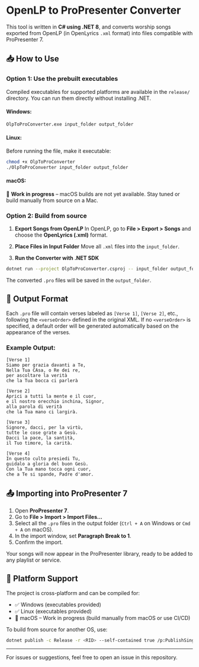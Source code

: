 # OpenLP to ProPresenter Converter

This tool is written in **C# using .NET 8**, and converts worship songs exported from OpenLP (in OpenLyrics `.xml` format) into files compatible with ProPresenter 7.

## 📥 How to Use

### Option 1: Use the prebuilt executables

Compiled executables for supported platforms are available in the `release/` directory. You can run them directly without installing .NET.

#### Windows:

```bash
OlpToProConverter.exe input_folder output_folder
```

#### Linux:

Before running the file, make it executable:

```bash
chmod +x OlpToProConverter
./OlpToProConverter input_folder output_folder
```

#### macOS:

🚧 **Work in progress** – macOS builds are not yet available. Stay tuned or build manually from source on a Mac.

### Option 2: Build from source

1. **Export Songs from OpenLP**
   In OpenLP, go to **File > Export > Songs** and choose the **OpenLyrics (.xml)** format.

2. **Place Files in Input Folder**
   Move all `.xml` files into the `input_folder`.

3. **Run the Converter with .NET SDK**

```bash
dotnet run --project OlpToProConverter.csproj -- input_folder output_folder
```

The converted `.pro` files will be saved in the `output_folder`.

## 📄 Output Format

Each `.pro` file will contain verses labeled as `[Verse 1]`, `[Verse 2]`, etc., following the `<verseOrder>` defined in the original XML.
If no `<verseOrder>` is specified, a default order will be generated automatically based on the appearance of the verses.

### Example Output:

```
[Verse 1]
Siamo per grazia davanti a Te,
Nella Tua CAsa, o Re dei re,
per ascoltare la verità
che la Tua bocca ci parlerà

[Verse 2]
Aprici a tutti la mente e il cuor,
e il nostro orecchio inchina, Signor,
alla parola di verità
che la Tua mano ci largirà.

[Verse 3]
Signore, dacci, per la virtù,
tutte le cose grate a Gesù.
Dacci la pace, la santità,
il Tuo timore, la carità.

[Verse 4]
In questo culto presiedi Tu,
guidalo a gloria del buon Gesù.
Con la Tua mano tocca ogni cuor,
che a Te si spande, Padre d'amor.
```

## 📤 Importing into ProPresenter 7

1. Open **ProPresenter 7**.
2. Go to **File > Import > Import Files...**
3. Select all the `.pro` files in the output folder (`Ctrl + A` on Windows or `Cmd + A` on macOS).
4. In the import window, set **Paragraph Break to 1**.
5. Confirm the import.

Your songs will now appear in the ProPresenter library, ready to be added to any playlist or service.

## 📍 Platform Support

The project is cross-platform and can be compiled for:

* ✅ Windows (executables provided)
* ✅ Linux (executables provided)
* 🚧 macOS – Work in progress (build manually from macOS or use CI/CD)

To build from source for another OS, use:

```bash
dotnet publish -c Release -r <RID> --self-contained true /p:PublishSingleFile=true /p:PublishTrimmed=false
```

---

For issues or suggestions, feel free to open an issue in this repository.
